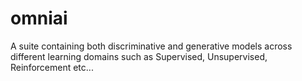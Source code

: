 # omniai
A suite containing both discriminative and generative models across different learning domains such as Supervised, Unsupervised, Reinforcement etc...
